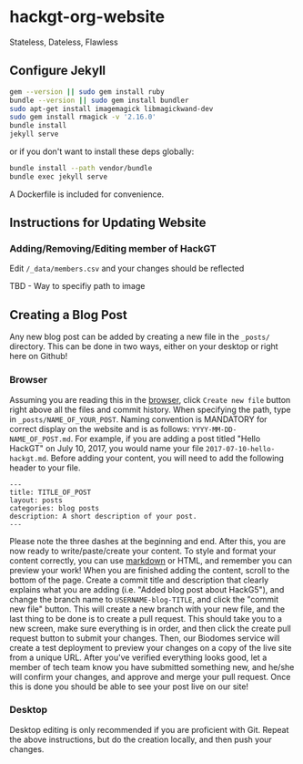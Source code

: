 # hackgt-org-website
Stateless, Dateless, Flawless

## Configure Jekyll
```BASH
gem --version || sudo gem install ruby
bundle --version || sudo gem install bundler
sudo apt-get install imagemagick libmagickwand-dev
sudo gem install rmagick -v '2.16.0'
bundle install
jekyll serve
```

or if you don't want to install these deps globally:

```BASH
bundle install --path vendor/bundle
bundle exec jekyll serve
```

A Dockerfile is included for convenience.

## Instructions for Updating Website

### Adding/Removing/Editing member of HackGT
Edit `/_data/members.csv` and your changes should be reflected

TBD - Way to specifiy path to image

## Creating a Blog Post

Any new blog post can be added by creating a new file in the `_posts/` directory. This can be done in two ways, either on your desktop or right here on Github!

### Browser

Assuming you are reading this in the [browser](https://www.github.com/hackgt/hackgt-org-website), click `Create new file` button right above all the files and commit history. When specifying the path, type in `_posts/NAME_OF_YOUR_POST`. Naming convention is MANDATORY for correct display on the website and is as follows: `YYYY-MM-DD-NAME_OF_POST.md`. For example, if you are adding a post titled "Hello HackGT" on July 10, 2017, you would name your file `2017-07-10-hello-hackgt.md`. Before adding your content, you will need to add the following header to your file.

```
---
title: TITLE_OF_POST
layout: posts
categories: blog posts
description: A short description of your post.
---
```

Please note the three dashes at the beginning and end. After this, you are now ready to write/paste/create your content. To style and format your content correctly, you can use [markdown](https://github.com/adam-p/markdown-here/wiki/Markdown-Cheatsheet) or HTML, and remember you can preview your work! When you are finished adding the content, scroll to the bottom of the page. Create a commit title and description that clearly explains what you are adding (i.e. "Added blog post about HackG5"), and change the branch name to `USERNAME-blog-TITLE`, and click the "commit new file" button. This will create a new branch with your new file, and the last thing to be done is to create a pull request. This should take you to a new screen, make sure everything is in order, and then click the create pull request button to submit your changes. Then, our Biodomes service will create a test deployment to preview your changes on a copy of the live site from a unique URL. After you've verified everything looks good, let a member of tech team know you have submitted something new, and he/she will confirm your changes, and approve and merge your pull request. Once this is done you should be able to see your post live on our site!


### Desktop

Desktop editing is only recommended if you are proficient with Git. Repeat the above instructions, but do the creation locally, and then push your changes.
